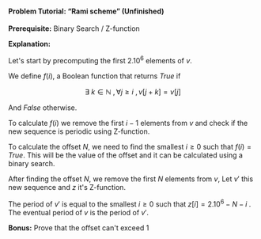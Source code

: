 #### Problem Tutorial: “Rami scheme” (Unfinished)

**Prerequisite:** Binary Search / Z-function

**Explanation:**

Let's start by precomputing the first $2.10^6$ elements of $v$. 

We define $f(i)$, a Boolean function that returns $True$ if

$$
\exists \ k \in \mathbb{N} \ , \forall j \ge i \ , v[j+k] = v[j]
$$

And $False$ otherwise.

To calculate $f(i)$ we remove the first $i-1$ elements from $v$ and check if the new sequence is periodic using Z-function.

To calculate the offset $N$, we need to find the smallest $i \ge 0$ such that $f(i) = True$. This will be the value of the offset and it can be calculated using a binary search.

After finding the offset $N$, we remove the first $N$ elements from $v$, Let $v'$ this new sequence and $z$ it's Z-function.

The period of $v'$ is equal to the smallest $i \ge 0$ such that $z[i] = 2.10^6-N-i$ . The eventual period of $v$ is the period of $v'$. 

**Bonus:** Prove that the offset can't exceed 1
